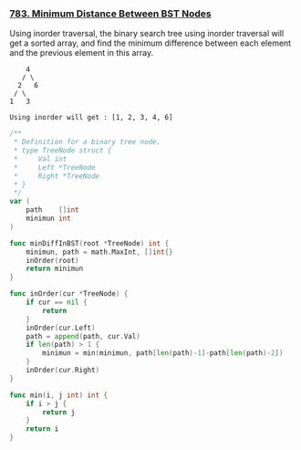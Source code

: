 ### [783. Minimum Distance Between BST Nodes]

Using inorder traversal, the binary search tree using inorder traversal will get a sorted array, 
and find the minimum difference between each element and the previous element in this array.

```
    4
   / \
  2   6
 / \
1   3

Using inorder will get : [1, 2, 3, 4, 6]
```

```go
/**
 * Definition for a binary tree node.
 * type TreeNode struct {
 *     Val int
 *     Left *TreeNode
 *     Right *TreeNode
 * }
 */
var (
	path    []int
	minimun int
)

func minDiffInBST(root *TreeNode) int {
	minimun, path = math.MaxInt, []int{}
	inOrder(root)
	return minimun
}

func inOrder(cur *TreeNode) {
	if cur == nil {
		return
	}
	inOrder(cur.Left)
	path = append(path, cur.Val)
	if len(path) > 1 {
		minimun = min(minimun, path[len(path)-1]-path[len(path)-2])
	}
	inOrder(cur.Right)
}

func min(i, j int) int {
	if i > j {
		return j
	}
	return i
}
```

[783. Minimum Distance Between BST Nodes]: https://leetcode.com/problems/minimum-distance-between-bst-nodes/